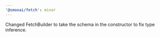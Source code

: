 ```yaml
---
'@smooai/fetch': minor
---
```


Changed FetchBuilder to take the schema in the constructor to fix type inference.
